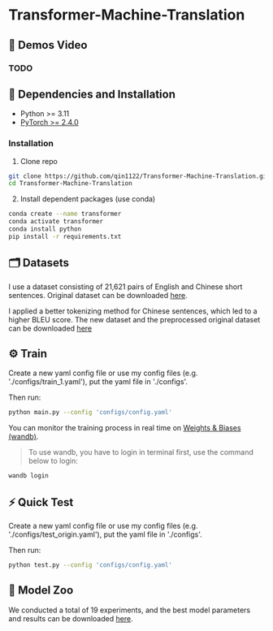 # Transformer-Machine-Translation

## 👀 Demos Video

### TODO

## 🔧 Dependencies and Installation
- Python >= 3.11
- [PyTorch >= 2.4.0](https://pytorch.org/)

### Installation
1. Clone repo

```bash
git clone https://github.com/qin1122/Transformer-Machine-Translation.git
cd Transformer-Machine-Translation
```

2. Install dependent packages (use conda)

```bash
conda create --name transformer
conda activate transformer
conda install python
pip install -r requirements.txt
```

## 🗂️ Datasets

I use a dataset consisting of 21,621 pairs of English and Chinese short sentences. Original dataset can be downloaded [here](https://pan.baidu.com/s/1Vb3PvFkfCvJ_JdapgEU_Hg?pwd=h43i).

I applied a better tokenizing method for Chinese sentences, which led to a higher BLEU score. The new dataset and the preprocessed original dataset can be downloaded [here](https://box.nju.edu.cn/d/6749c927a18847e584b7/)

## ⚙️ Train

Create a new yaml config file or use my config files (e.g. './configs/train_1.yaml'), put the yaml file in './configs'.

Then run:

```bash
python main.py --config 'configs/config.yaml'
```

You can monitor the training process in real time on [Weights & Biases (wandb)](https://wandb.ai).

> To use wandb, you have to login in terminal first, use the command below to login:

```bash
wandb login
```

## ⚡️ Quick Test

Create a new yaml config file or use my config files (e.g. './configs/test_origin.yaml'), put the yaml file in './configs'.

Then run:

```bash
python test.py --config 'configs/config.yaml'
```

## 🏰 Model Zoo

We conducted a total of 19 experiments, and the best model parameters and results can be downloaded [here](https://box.nju.edu.cn/d/f0333f5bddc74e17857a/).